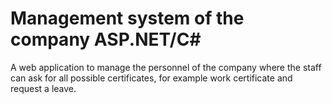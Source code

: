 # Management system of the company ASP.NET/C#

A web application to manage the personnel of the company where the staff can ask for all possible certificates, for example work certificate and request a leave.
